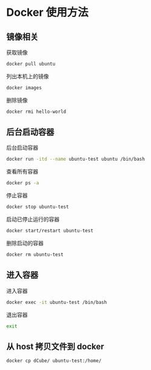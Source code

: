 # Docker 使用方法

## 镜像相关

获取镜像

```bash
docker pull ubuntu
```

列出本机上的镜像

```bash
docker images
```

删除镜像

```bash
docker rmi hello-world
```

## 后台启动容器

后台启动容器

```bash
docker run -itd --name ubuntu-test ubuntu /bin/bash
```

查看所有容器

```bash
docker ps -a
```

停止容器

```bash
docker stop ubuntu-test
```

启动已停止运行的容器

```bash
docker start/restart ubuntu-test
```

删除启动的容器

```bash
docker rm ubuntu-test
```

## 进入容器

进入容器

```bash
docker exec -it ubuntu-test /bin/bash
```

退出容器

```bash
exit
```

## 从 host 拷贝文件到 docker

```bash
docker cp dCube/ ubuntu-test:/home/
```

